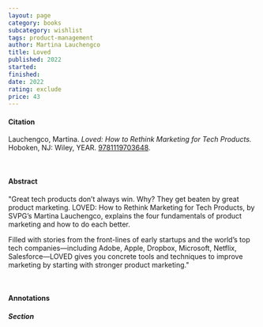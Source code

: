 ```yaml
---
layout: page
category: books
subcategory: wishlist
tags: product-management
author: Martina Lauchengco
title: Loved
published: 2022
started:
finished:
date: 2022
rating: exclude
price: 43
---
```


#### Citation

Lauchengco, Martina. *Loved: How to Rethink Marketing for Tech Products.* Hoboken, NJ: Wiley, YEAR. [9781119703648](https://www.svpg.com/books/loved-how-to-rethink-marketing-for-tech-products/).

<br>

#### Abstract

"Great tech products don’t always win. Why? They get beaten by great product marketing. LOVED: How to Rethink Marketing for Tech Products, by SVPG’s Martina Lauchengco, explains the four fundamentals of product marketing and how to do each better.

Filled with stories from the front-lines of early startups and the world’s top tech companies—including Adobe, Apple, Dropbox, Microsoft, Netflix, Salesforce—LOVED gives you concrete tools and techniques to improve marketing by starting with stronger product marketing."

<br>

#### Annotations

##### Section
